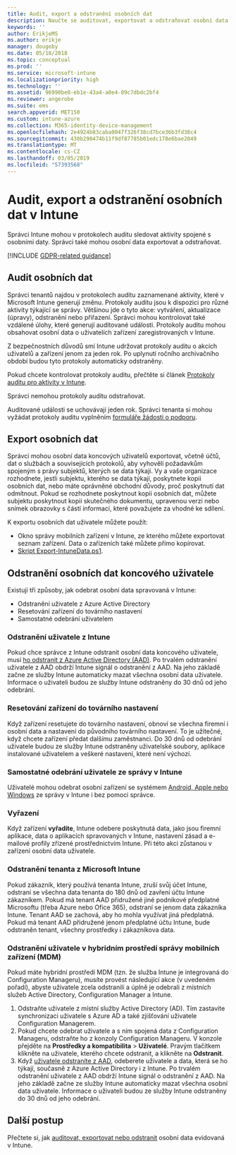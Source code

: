 ```yaml
---
title: Audit, export a odstranění osobních dat
description: Naučte se auditovat, exportovat a odstraňovat osobní data.
keywords: ''
author: ErikjeMS
ms.author: erikje
manager: dougeby
ms.date: 05/18/2018
ms.topic: conceptual
ms.prod: ''
ms.service: microsoft-intune
ms.localizationpriority: high
ms.technology: ''
ms.assetid: 96990be0-eb1e-43a4-a0e4-09c7dbdc2bf4
ms.reviewer: angerobe
ms.suite: ems
search.appverid: MET150
ms.custom: intune-azure
ms.collection: M365-identity-device-management
ms.openlocfilehash: 2e4924b83caba0047f326f38cd7bce36b3fd38c4
ms.sourcegitcommit: 430b290474b11f9df87785b01edc178e6bae2049
ms.translationtype: MT
ms.contentlocale: cs-CZ
ms.lasthandoff: 03/05/2019
ms.locfileid: "57393568"
---
```

# <a name="audit-export-or-delete-personal-data-in-intune"></a>Audit, export a odstranění osobních dat v Intune

Správci Intune mohou v protokolech auditu sledovat aktivity spojené s osobními daty. Správci také mohou osobní data exportovat a odstraňovat.

[!INCLUDE [GDPR-related guidance](./includes/gdpr-intro-sentence.md)]

## <a name="audit-personal-data"></a>Audit osobních dat

Správci tenantů najdou v protokolech auditu zaznamenané aktivity, které v Microsoft Intune generují změnu. Protokoly auditu jsou k dispozici pro různé aktivity týkající se správy. Většinou jde o tyto akce: vytváření, aktualizace (úpravy), odstranění nebo přiřazení. Správci mohou kontrolovat také vzdálené úlohy, které generují auditované události. Protokoly auditu mohou obsahovat osobní data o uživatelích zařízení zaregistrovaných v Intune.  

Z bezpečnostních důvodů smí Intune udržovat protokoly auditu o akcích uživatelů a zařízení jenom za jeden rok. Po uplynutí ročního archivačního období budou tyto protokoly automaticky odstraněny.

Pokud chcete kontrolovat protokoly auditu, přečtěte si článek [Protokoly auditu pro aktivity v Intune](monitor-audit-logs.md). 

Správci nemohou protokoly auditu odstraňovat.

Auditované události se uchovávají jeden rok. Správci tenanta si mohou vyžádat protokoly auditu vyplněním [formuláře žádosti o podporu](https://privacy.microsoft.com/en-US/privacy-questions?).

## <a name="export-personal-data"></a>Export osobních dat

Správci mohou osobní data koncových uživatelů exportovat, včetně účtů, dat o službách a souvisejících protokolů, aby vyhověli požadavkům spojeným s právy subjektů, kterých se data týkají. Vy a vaše organizace rozhodnete, jestli subjektu, kterého se data týkají, poskytnete kopii osobních dat, nebo máte oprávněné obchodní důvody, proč poskytnutí dat odmítnout. Pokud se rozhodnete poskytnout kopii osobních dat, můžete subjektu poskytnout kopii skutečného dokumentu, upravenou verzi nebo snímek obrazovky s částí informací, které považujete za vhodné ke sdílení.

K exportu osobních dat uživatele můžete použít: 
- Okno správy mobilních zařízení v Intune, ze kterého můžete exportovat seznam zařízení. Data o zařízeních také můžete přímo kopírovat.
- [Skript Export-IntuneData.ps1](https://aka.ms/intunedataexport).

## <a name="delete-end-user-personal-data"></a>Odstranění osobních dat koncového uživatele

Existují tři způsoby, jak odebrat osobní data spravovaná v Intune:
- Odstranění uživatele z Azure Active Directory
- Resetování zařízení do továrního nastavení
- Samostatné odebrání uživatelem

### <a name="delete-a-user-from-intune"></a>Odstranění uživatele z Intune

Pokud chce správce z Intune odstranit osobní data koncového uživatele, musí [ho odstranit z Azure Active Directory (AAD)](https://docs.microsoft.com/azure/active-directory/add-users-azure-active-directory.md#delete-users-from-azure-ad). Po trvalém odstranění uživatele z AAD obdrží Intune signál o odstranění z AAD. Na jeho základě začne ze služby Intune automaticky mazat všechna osobní data uživatele. Informace o uživateli budou ze služby Intune odstraněny do 30 dnů od jeho odebrání.

### <a name="reset-device-to-factory-settings"></a>Resetování zařízení do továrního nastavení
Když zařízení resetujete do továrního nastavení, obnoví se všechna firemní i osobní data a nastavení do původního továrního nastavení. To je užitečné, když chcete zařízení předat dalšímu zaměstnanci. Do 30 dnů od odebrání uživatele budou ze služby Intune odstraněny uživatelské soubory, aplikace instalované uživatelem a veškeré nastavení, které není výchozí.

### <a name="user-self-removal-from-intune-management"></a>Samostatné odebrání uživatele ze správy v Intune
Uživatelé mohou odebrat osobní zařízení se systémem [Android, Apple nebo Windows](https://docs.microsoft.com/intune-user-help/unenroll-your-device-from-intune-android.md) ze správy v Intune i bez pomoci správce.   

### <a name="retire"></a>Vyřazení
Když zařízení **vyřadíte**, Intune odebere poskytnutá data, jako jsou firemní aplikace, data o aplikacích spravovaných v Intune, nastavení zásad a e-mailové profily zřízené prostřednictvím Intune. Při této akci zůstanou v zařízení osobní data uživatele.

### <a name="delete-a-tenant-from-microsoft-intune"></a>Odstranění tenanta z Microsoft Intune

Pokud zákazník, který používá tenanta Intune, zruší svůj účet Intune, odstraní se všechna data tenanta do 180 dnů od zavření účtu Intune zákazníkem. Pokud má tenant AAD přidružené jiné podnikové předplatné Microsoftu (třeba Azure nebo Ofice 365), odstraní se jenom data zákazníka Intune. Tenant AAD se zachová, aby ho mohla využívat jiná předplatná. Pokud má tenant AAD přidružené jenom předplatné účtu Intune, bude odstraněn tenant, všechny prostředky i zákazníkova data.

### <a name="delete-a-user-in-a-hybrid-mobile-device-management-mdm-environment"></a>Odstranění uživatele v hybridním prostředí správy mobilních zařízení (MDM)
Pokud máte hybridní prostředí MDM (tzn. že služba Intune je integrovaná do Configuration Manageru), musíte provést následující akce (v uvedeném pořadí), abyste uživatele zcela odstranili a úplně je odebrali z místních služeb Active Directory, Configuration Manager a Intune.

1. Odstraňte uživatele z místní služby Active Directory (AD). Tím zastavíte synchronizaci uživatele s Azure AD a také zjišťování uživatele Configuration Managerem. 
2. Pokud chcete odebrat uživatele a s ním spojená data z Configuration Manageru, odstraňte ho z konzoly Configuration Manageru. V konzole přejděte na **Prostředky a kompatibilita** > **Uživatelé**. Pravým tlačítkem klikněte na uživatele, kterého chcete odstranit, a klikněte na **Odstranit**.
3. Když [uživatele odstraníte z AAD](https://docs.microsoft.com/azure/active-directory/add-users-azure-active-directory.md#delete-users-from-azure-ad), odeberete uživatele a data, která se ho týkají, současně z Azure Active Directory i z Intune. Po trvalém odstranění uživatele z AAD obdrží Intune signál o odstranění z AAD. Na jeho základě začne ze služby Intune automaticky mazat všechna osobní data uživatele. Informace o uživateli budou ze služby Intune odstraněny do 30 dnů od jeho odebrání.

## <a name="next-steps"></a>Další postup

Přečtete si, jak [auditovat, exportovat nebo odstranit](privacy-data-audit-export-delete.md) osobní data evidovaná v Intune.
